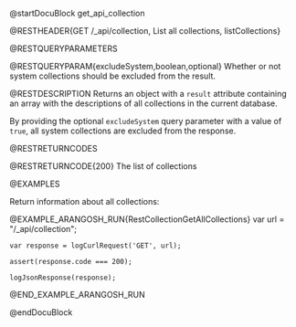 
@startDocuBlock get_api_collection

@RESTHEADER{GET /_api/collection, List all collections, listCollections}

@RESTQUERYPARAMETERS

@RESTQUERYPARAM{excludeSystem,boolean,optional}
Whether or not system collections should be excluded from the result.

@RESTDESCRIPTION
Returns an object with a `result` attribute containing an array with the
descriptions of all collections in the current database.

By providing the optional `excludeSystem` query parameter with a value of
`true`, all system collections are excluded from the response.

@RESTRETURNCODES

@RESTRETURNCODE{200}
The list of collections

@EXAMPLES

Return information about all collections:

@EXAMPLE_ARANGOSH_RUN{RestCollectionGetAllCollections}
    var url = "/_api/collection";

    var response = logCurlRequest('GET', url);

    assert(response.code === 200);

    logJsonResponse(response);
@END_EXAMPLE_ARANGOSH_RUN

@endDocuBlock
